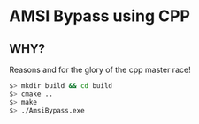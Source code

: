 # AMSI Bypass using CPP
## WHY?
Reasons and for the glory of the cpp master race!

```bash
$> mkdir build && cd build
$> cmake .. 
$> make 
$> ./AmsiBypass.exe
```